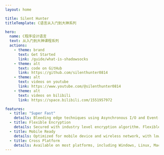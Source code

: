 ```yaml
---
layout: home

title: Silent Hunter
titleTemplate: C语言从入门到大神系列

hero:
  name: C程序设计语言
  text: 从入门到大神课程系列
  actions:
    - theme: brand
      text: Get Started
      link: /guide/what-is-shadowsocks
    - theme: alt
      text: code on GitHub
      link: https://github.com/silenthunter0814
    - theme: alt
      text: videos on youtube
      link: https://www.youtube.com/@silenthunter0814
    - theme: alt
      text: videos on bilibili
      link: https://space.bilibili.com/1551957972

features:
  - title: "Super Fast"
    details: Bleeding edge techniques using Asynchronous I/O and Event-driven programming.
  - title: Flexible Encryption
    details: Secured with industry level encryption algorithm. Flexible to support custom algorithms.
  - title: Mobile Ready
    details: Optimized for mobile device and wireless network, with low CPU and bandwidth usage.
  - title: Cross Platform
    details: Available on most platforms, including Windows, Linux, Mac, Android, iOS, and OpenWRT.
---
```

